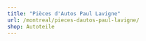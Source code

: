```yaml
---
title: "Pièces d'Autos Paul Lavigne"
url: /montreal/pieces-dautos-paul-lavigne/
shop: Autoteile
---
```

